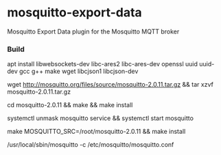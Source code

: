 # mosquitto-export-data

Mosquitto Export Data plugin for the Mosquitto MQTT broker

### Build

apt install libwebsockets-dev libc-ares2 libc-ares-dev openssl uuid uuid-dev gcc g++ make wget libcjson1 libcjson-dev

wget http://mosquitto.org/files/source/mosquitto-2.0.11.tar.gz && tar xzvf mosquitto-2.0.11.tar.gz

cd mosquitto-2.0.11 && make && make install

systemctl unmask mosquitto service && systemctl start mosquitto


make MOSQUITTO_SRC=/root/mosquitto-2.0.11 && make install

/usr/local/sbin/mosquitto -c /etc/mosquitto/mosquitto.conf